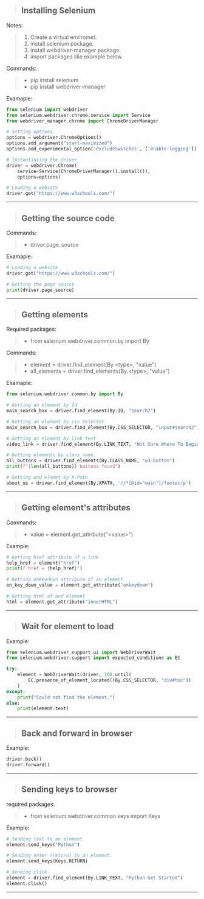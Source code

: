 > ## Installing Selenium

Notes:

> 1. Create a virtual enviromet.
> 2. install selenium package.
> 3. install webdriver-manager package.
> 4. import packages like example below.

Commands:

> - pip install selenium
> - pip install webdriver-manager

Examaple:

```python
from selenium import webdriver
from selenium.webdriver.chrome.service import Service
from webdriver_manager.chrome import ChromeDriverManager

# Setting options.
options = webdriver.ChromeOptions()
options.add_argument("start-maximized")
options.add_experimental_option('excludeSwitches', ['enable-logging'])

# Instantiating the driver.
driver = webdriver.Chrome(
    service=Service(ChromeDriverManager().install()),
    options=options)

# Loading a website
driver.get("https://www.w3schools.com/")
```

---

> ## Getting the source code

Commands:

> - driver.page_source

Examaple:

```python
# Loading a website
driver.get("https://www.w3schools.com/")

# Getting the page source
print(driver.page_source)
```

---

> ## Getting elements

Required packages:

> - from selenium.webdriver.common.by import By

Commands:

> - element = driver.find_element(By.\<type>, "value")
> - all_elements = driver.find_elements(By.\<type>, "value")

Examaple:

```python
from selenium.webdriver.common.by import By

# Getting an element by Id
main_search_box = driver.find_element(By.ID, "search2")

# Getting an element by css Selector
main_search_box = driver.find_element(By.CSS_SELECTOR, "input#search2")

# Getting an element by link text
video_link = driver.find_element(By.LINK_TEXT, "Not Sure Where To Begin?")

# Getting elements by class name.
all_buttons = driver.find_elements(By.CLASS_NAME, "w3-button")
print(f"{len(all_buttons)} buttons found")

# Getting and elemet by X-Path
about_us = driver.find_element(By.XPATH, '//*[@id="main"]/footer/p')
```

---

> ## Getting element's attributes

Commands:

> - value = element.get_attribute("\<value>")

Example:

```python
# Getting href attribute of a link
help_href = element("href")
print(f'href = {help_href}')

# Getting onkeydown attribute of an element
on_key_down_value = element.get_attribute("onkeydown")

# Getting html of and element
html = element.get_attribute("innerHTML")
```

---

> ## Wait for element to load

Example:

```python
from selenium.webdriver.support.ui import WebDriverWait
from selenium.webdriver.support import expected_conditions as EC

try:
    element = WebDriverWait(driver, 10).until(
        EC.presence_of_element_located((By.CSS_SELECTOR, "div#toc"))
    )
except:
    print("Could not find the element.")
else:
    print(element.text)

```

---

> ## Back and forward in browser

Example:

```python
driver.back()
driver.forward()
```

---

> ## Sending keys to browser

required packages:

> - from selenium.webdriver.common.keys import Keys

Example:

```python
# Sending text to an element
element.send_keys("Python")

# Sending enter (return) to an element.
element.send_keys(Keys.RETURN)

# Sending click
element = driver.find_element(By.LINK_TEXT, "Python Get Started")
element.click()

```

---
